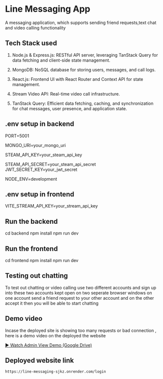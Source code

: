 
# Line Messaging App 

A messaging application, which supports sending friend requests,text chat and video calling functionality


## Tech Stack used

1. Node.js & Express.js: RESTful API server, leveraging TanStack Query for data fetching and client-side state management.

1. MongoDB: NoSQL database for storing users, messages, and call logs.

3. React.js: Frontend UI with React Router and Context API for state management.

4. Stream Video API: Real-time video call infrastructure.

5. TanStack Query: Efficient data fetching, caching, and synchronization for chat messages, user presence, and application state.


## .env setup in backend

PORT=5001

MONGO_URI=your_mongo_uri

STEAM_API_KEY=your_steam_api_key

STEAM_API_SECRET=your_steam_api_secret
JWT_SECRET_KEY=your_jwt_secret

NODE_ENV=development
## .env setup in frontend

VITE_STREAM_API_KEY=your_stream_api_key
## Run the backend

cd backend
npm install
npm run dev
## Run the frontend

cd frontend
npm install
npm run dev
## Testing out chatting

To test out chatting or video calling use two different accounts and sign up into these two accounts kept open on two seperate browser windows on one account send a friend request to your other account and on the other accept it then you will be able to start chatting 

## Demo video

Incase the deployed site is showing too many requests or bad connection , here is a demo video on the deployed the website

[▶️ Watch Admin View Demo (Google Drive)](https://drive.google.com/file/d/1TvZ_YuPs_mLIpT5RPobeF0ogUDLeiqgH/preview)

## Deployed website link

    https://line-messaging-sjkz.onrender.com/login
